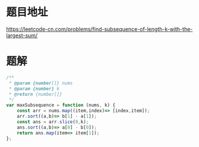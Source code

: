 # 题目地址
https://leetcode-cn.com/problems/find-subsequence-of-length-k-with-the-largest-sum/

# 题解
```js
/**
 * @param {number[]} nums
 * @param {number} k
 * @return {number[]}
 */
var maxSubsequence = function (nums, k) {
    const arr = nums.map((item,index)=> [index,item]);
    arr.sort((a,b)=> b[1] - a[1]);
    const ans = arr.slice(0,k);
    ans.sort((a,b)=> a[0] - b[0]);
    return ans.map(item=> item[1]);    
};
```